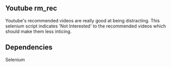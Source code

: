 ## Youtube rm_rec
Youtube's recommended videos are really good at being distracting. This selenium script indicates 'Not Interested' to the recommended videos which should make them less inticing. 

## Dependencies
Selenium
